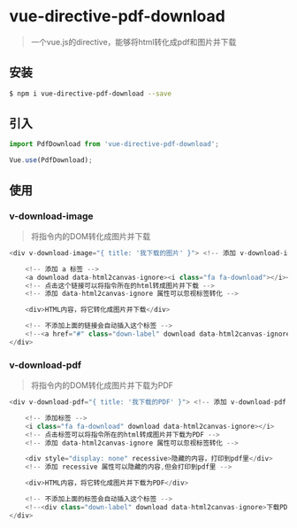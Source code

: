 # vue-directive-pdf-download

> 一个vue.js的directive，能够将html转化成pdf和图片并下载


## 安装


```sh
$ npm i vue-directive-pdf-download --save
```

## 引入

```js
import PdfDownload from 'vue-directive-pdf-download';

Vue.use(PdfDownload);
```

## 使用
### v-download-image
> 将指令内的DOM转化成图片并下载
```js
<div v-download-image="{ title: '我下载的图片' }"> <!-- 添加 v-download-image 指令 -->

    <!-- 添加 a 标签 -->
    <a download data-html2canvas-ignore><i class="fa fa-download"></i></a>
    <!-- 点击这个链接可以将指令所在的html转成图片并下载 -->
    <!-- 添加 data-html2canvas-ignore 属性可以忽视标签转化 -->

    <div>HTML内容，将它转化成图片并下载</div>

    <!-- 不添加上面的链接会自动插入这个标签 -->
    <!--<a href="#" class="down-label" download data-html2canvas-ignore>下载</a>-->
</div>
```

### v-download-pdf
> 将指令内的DOM转化成图片并下载为PDF

```js
<div v-download-pdf="{ title: '我下载的PDF' }"> <!-- 添加 v-download-pdf 指令 -->

    <!-- 添加标签 -->
    <i class="fa fa-download" download data-html2canvas-ignore></i>
    <!-- 点击标签可以将指令所在的html转成图片并下载为PDF -->
    <!-- 添加 data-html2canvas-ignore 属性可以忽视标签转化 -->

    <div style="display: none" recessive>隐藏的内容，打印到pdf里</div>
    <!-- 添加 recessive 属性可以隐藏的内容,但会打印到pdf里 -->

    <div>HTML内容，将它转化成图片并下载为PDF</div>

    <!-- 不添加上面的标签会自动插入这个标签 -->
    <!--<div class="down-label" download data-html2canvas-ignore>下载PDF</div>-->
</div>
```